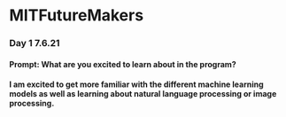# MITFutureMakers
### Day 1 7.6.21
#### Prompt: What are you excited to learn about in the program?
#### I am excited to get more familiar with the different machine learning models as well as learning about natural language processing or image processing. 
